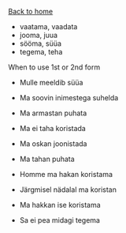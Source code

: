 [Back to home](index.html)

- vaatama, vaadata
- jooma, juua
- sööma, süüa
- tegema, teha

When to use 1st or 2nd form

- Mulle meeldib süüa
- Ma soovin inimestega suhelda
- Ma armastan puhata
- Ma ei taha koristada
- Ma oskan joonistada
- Ma tahan puhata

- Homme ma hakan koristama
- Järgmisel nädalal ma koristan

- Ma hakkan ise koristama
- Sa ei pea midagi tegema
